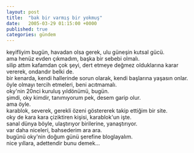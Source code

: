```yaml
---
layout: post
title:  "bak bir varmış bir yokmuş"
date:   2005-03-29 01:15:00 +0000
published: true
categories: gündem
---
```


keyifliyim bugün, havadan olsa gerek, ulu güneşin kutsal gücü.  
ama henüz evden çıkmadım, başka bir sebebi olmalı.  
silip attım kafamdan çok şeyi, dert etmeye değmez olduklarına karar vererek, ondandır belki de.  
bir kenarda, kendi hallerinde sorun olarak, kendi başlarına yaşasın onlar. öyle olmayı tercih etmeleri, beni acıtmamalı.  
oky'nin 20nci kuruluş yıldönümü, bugün.  
şimdi, oky kimdir, tanımıyorum pek, desem garip olur.  
ama öyle.  
karablok, severek, gerekli özeni göstererek takip ettiğim bir site.  
oky de kara kara çiziktiren kişisi, karablok'un işte.  
sanal dünya böyle, ulaştırıyor birilerine, yanaştırıyor.  
var daha niceleri, bahsederim ara ara.  
bugünü oky'nin doğum günü şerefine bloglayalım.  
nice yıllara, adettendir bunu demek...

